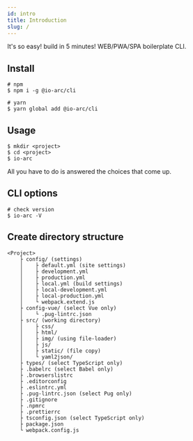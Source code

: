 ```yaml
---
id: intro
title: Introduction
slug: /
---
```


It's so easy! build in 5 minutes! WEB/PWA/SPA boilerplate CLI.

## Install

```shell
# npm
$ npm i -g @io-arc/cli

# yarn
$ yarn global add @io-arc/cli
```

## Usage

```shell
$ mkdir <project>
$ cd <project>
$ io-arc
```

All you have to do is answered the choices that come up.

## CLI options

```shell
# check version
$ io-arc -V
```

## Create directory structure

```text
<Project>
    ├ config/ (settings)
    │    ├ default.yml (site settings)
    │    ├ development.yml
    │    ├ production.yml
    │    ├ local.yml (build settings)
    │    ├ local-development.yml
    │    ├ local-production.yml
    │    └ webpack.extend.js
    ├ config-vue/ (select Vue only)
    │    └ .pug-lintrc.json
    ├ src/ (working directory)
    │    ├ css/
    │    ├ html/
    │    ├ img/ (using file-loader)
    │    ├ js/
    │    ├ static/ (file copy)
    │    └ yaml2json/
    ├ types/ (select TypeScript only)
    ├ .babelrc (select Babel only)
    ├ .browserslistrc
    ├ .editorconfig
    ├ .eslintrc.yml
    ├ .pug-lintrc.json (select Pug only)
    ├ .gitignore
    ├ .npmrc
    ├ .prettierrc
    ├ tsconfig.json (select TypeScript only)
    ├ package.json
    └ webpack.config.js
```
